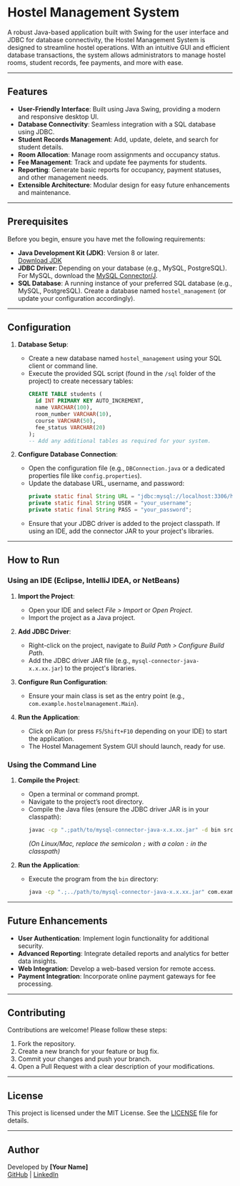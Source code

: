 # Hostel Management System

A robust Java-based application built with Swing for the user interface and JDBC for database connectivity, the Hostel Management System is designed to streamline hostel operations. With an intuitive GUI and efficient database transactions, the system allows administrators to manage hostel rooms, student records, fee payments, and more with ease.

---

## Features

- **User-Friendly Interface**: Built using Java Swing, providing a modern and responsive desktop UI.
- **Database Connectivity**: Seamless integration with a SQL database using JDBC.
- **Student Records Management**: Add, update, delete, and search for student details.
- **Room Allocation**: Manage room assignments and occupancy status.
- **Fee Management**: Track and update fee payments for students.
- **Reporting**: Generate basic reports for occupancy, payment statuses, and other management needs.
- **Extensible Architecture**: Modular design for easy future enhancements and maintenance.

---

## Prerequisites

Before you begin, ensure you have met the following requirements:

- **Java Development Kit (JDK)**: Version 8 or later.  
  [Download JDK](https://www.oracle.com/java/technologies/javase-downloads.html)
- **JDBC Driver**: Depending on your database (e.g., MySQL, PostgreSQL). For MySQL, download the [MySQL Connector/J](https://dev.mysql.com/downloads/connector/j/).
- **SQL Database**: A running instance of your preferred SQL database (e.g., MySQL, PostgreSQL). Create a database named `hostel_management` (or update your configuration accordingly).

---

## Configuration

1. **Database Setup**:
   - Create a new database named `hostel_management` using your SQL client or command line.
   - Execute the provided SQL script (found in the `/sql` folder of the project) to create necessary tables:
     ```sql
     CREATE TABLE students (
       id INT PRIMARY KEY AUTO_INCREMENT,
       name VARCHAR(100),
       room_number VARCHAR(10),
       course VARCHAR(50),
       fee_status VARCHAR(20)
     );
     -- Add any additional tables as required for your system.
     ```
   
2. **Configure Database Connection**:
   - Open the configuration file (e.g., `DBConnection.java` or a dedicated properties file like `config.properties`).
   - Update the database URL, username, and password:
     ```java
     private static final String URL = "jdbc:mysql://localhost:3306/hostel_management";
     private static final String USER = "your_username";
     private static final String PASS = "your_password";
     ```
   - Ensure that your JDBC driver is added to the project classpath. If using an IDE, add the connector JAR to your project's libraries.

---

## How to Run

### Using an IDE (Eclipse, IntelliJ IDEA, or NetBeans)

1. **Import the Project**:
   - Open your IDE and select *File > Import* or *Open Project*.
   - Import the project as a Java project.

2. **Add JDBC Driver**:
   - Right-click on the project, navigate to *Build Path > Configure Build Path*.
   - Add the JDBC driver JAR file (e.g., `mysql-connector-java-x.x.xx.jar`) to the project's libraries.

3. **Configure Run Configuration**:
   - Ensure your main class is set as the entry point (e.g., `com.example.hostelmanagement.Main`).

4. **Run the Application**:
   - Click on *Run* (or press `F5`/`Shift+F10` depending on your IDE) to start the application.
   - The Hostel Management System GUI should launch, ready for use.

### Using the Command Line

1. **Compile the Project**:
   - Open a terminal or command prompt.
   - Navigate to the project’s root directory.
   - Compile the Java files (ensure the JDBC driver JAR is in your classpath):
     ```bash
     javac -cp ".;path/to/mysql-connector-java-x.x.xx.jar" -d bin src/com/example/hostelmanagement/*.java
     ```
     *(On Linux/Mac, replace the semicolon `;` with a colon `:` in the classpath)*

2. **Run the Application**:
   - Execute the program from the `bin` directory:
     ```bash
     java -cp ".;../path/to/mysql-connector-java-x.x.xx.jar" com.example.hostelmanagement.Main
     ```

---

## Future Enhancements

- **User Authentication**: Implement login functionality for additional security.
- **Advanced Reporting**: Integrate detailed reports and analytics for better data insights.
- **Web Integration**: Develop a web-based version for remote access.
- **Payment Integration**: Incorporate online payment gateways for fee processing.

---

## Contributing

Contributions are welcome! Please follow these steps:
1. Fork the repository.
2. Create a new branch for your feature or bug fix.
3. Commit your changes and push your branch.
4. Open a Pull Request with a clear description of your modifications.

---

## License

This project is licensed under the MIT License. See the [LICENSE](LICENSE) file for details.

---

## Author

Developed by **[Your Name]**  
[GitHub](https://github.com/your-username) | [LinkedIn](https://linkedin.com/in/your-profile)


